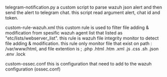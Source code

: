 telegram-notification.py
    a custom script to parse wazuh json alert and then send the alert to telegram chat. this script read argument alert, chat id and token.
    
custom-rule-wazuh.xml
    this custom rule is used to filter file adding & modification from spesific wazuh agent list that listed as "etc/lists/webserver_list". this rule is wazuh file integrity monitor to detect file adding & modification. this rule only monitor file that exist on
    path : /var/www/html, and file extention is ; .php .html .htm .xml .js .css .sh .json .env .lock
    
custom-ossec.conf
    this is configuration that need to add to the wazuh configuration (ossec.conf) 
